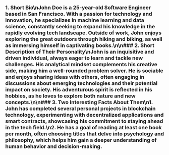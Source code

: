 ### 1. Short Bio\nJohn Doe is a 25-year-old Software Engineer based in San Francisco. With a passion for technology and innovation, he specializes in machine learning and data science, constantly seeking to expand his knowledge in the rapidly evolving tech landscape. Outside of work, John enjoys exploring the great outdoors through hiking and biking, as well as immersing himself in captivating books.\n\n### 2. Short Description of Their Personality\nJohn is an inquisitive and driven individual, always eager to learn and tackle new challenges. His analytical mindset complements his creative side, making him a well-rounded problem solver. He is sociable and enjoys sharing ideas with others, often engaging in discussions about emerging technologies and their potential impact on society. His adventurous spirit is reflected in his hobbies, as he loves to explore both nature and new concepts.\n\n### 3. Two Interesting Facts About Them\n1. John has completed several personal projects in blockchain technology, experimenting with decentralized applications and smart contracts, showcasing his commitment to staying ahead in the tech field.\n2. He has a goal of reading at least one book per month, often choosing titles that delve into psychology and philosophy, which helps him gain a deeper understanding of human behavior and decision-making.